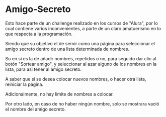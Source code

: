 # Amigo-Secreto
Esto hace parte de un challenge realizado en los cursos de "Alura", por lo cual contiene varios inconvenientes, a parte de un claro amatuerismo en lo que respecta
a la programación.

Siendo que su objetivo el de servir como una página para seleccionar el amigo secreto dentro de una lista determinada de nombres.

Su en sí es la de añadir nombres, repetidos o no, para seguido dar clic al botón "Sortear amigo", y seleccionar al azar alguno de los nombres en la lista, 
para asi tener al amigo secreto.

A saber que si se desea colocar nuevos nombres, o hacer otra lista, reiniciar la página. 

Adicionalmente, no hay limite de nombres a colocar.

Por otro lado, en caso de no haber ningún nombre, solo se mostrara vació el nombre del amigo secreto.
